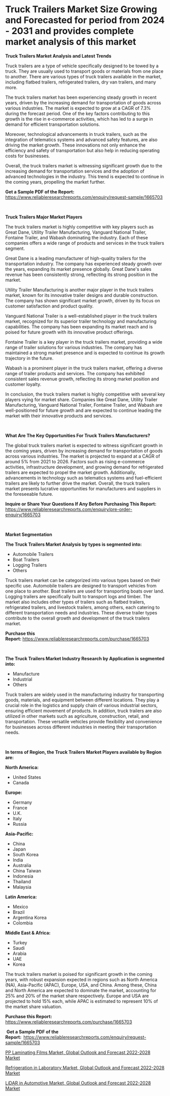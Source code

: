 <p><h1>Truck Trailers Market Size Growing and Forecasted for period from 2024 - 2031 and provides complete market analysis of this market</h1></p><p><strong>Truck Trailers Market Analysis and Latest Trends</strong></p>
<p><p>Truck trailers are a type of vehicle specifically designed to be towed by a truck. They are usually used to transport goods or materials from one place to another. There are various types of truck trailers available in the market, including flatbed trailers, refrigerated trailers, dry van trailers, and many more.</p><p>The truck trailers market has been experiencing steady growth in recent years, driven by the increasing demand for transportation of goods across various industries. The market is expected to grow at a CAGR of 7.3% during the forecast period. One of the key factors contributing to this growth is the rise in e-commerce activities, which has led to a surge in demand for efficient transportation solutions.</p><p>Moreover, technological advancements in truck trailers, such as the integration of telematics systems and advanced safety features, are also driving the market growth. These innovations not only enhance the efficiency and safety of transportation but also help in reducing operating costs for businesses.</p><p>Overall, the truck trailers market is witnessing significant growth due to the increasing demand for transportation services and the adoption of advanced technologies in the industry. This trend is expected to continue in the coming years, propelling the market further.</p></p>
<p><strong>Get a Sample PDF of the Report:&nbsp;</strong> <a href="https://www.reliableresearchreports.com/enquiry/request-sample/1665703">https://www.reliableresearchreports.com/enquiry/request-sample/1665703</a></p>
<p>&nbsp;</p>
<p><strong>Truck Trailers Major Market Players</strong></p>
<p><p>The truck trailers market is highly competitive with key players such as Great Dane, Utility Trailer Manufacturing, Vanguard National Trailer, Fontaine Trailer, and Wabash dominating the industry. Each of these companies offers a wide range of products and services in the truck trailers segment.</p><p>Great Dane is a leading manufacturer of high-quality trailers for the transportation industry. The company has experienced steady growth over the years, expanding its market presence globally. Great Dane's sales revenue has been consistently strong, reflecting its strong position in the market.</p><p>Utility Trailer Manufacturing is another major player in the truck trailers market, known for its innovative trailer designs and durable construction. The company has shown significant market growth, driven by its focus on customer satisfaction and product quality.</p><p>Vanguard National Trailer is a well-established player in the truck trailers market, recognized for its superior trailer technology and manufacturing capabilities. The company has been expanding its market reach and is poised for future growth with its innovative product offerings.</p><p>Fontaine Trailer is a key player in the truck trailers market, providing a wide range of trailer solutions for various industries. The company has maintained a strong market presence and is expected to continue its growth trajectory in the future.</p><p>Wabash is a prominent player in the truck trailers market, offering a diverse range of trailer products and services. The company has exhibited consistent sales revenue growth, reflecting its strong market position and customer loyalty.</p><p>In conclusion, the truck trailers market is highly competitive with several key players vying for market share. Companies like Great Dane, Utility Trailer Manufacturing, Vanguard National Trailer, Fontaine Trailer, and Wabash are well-positioned for future growth and are expected to continue leading the market with their innovative products and services.</p></p>
<p>&nbsp;</p>
<p><strong>What Are The Key Opportunities For Truck Trailers Manufacturers?</strong></p>
<p><p>The global truck trailers market is expected to witness significant growth in the coming years, driven by increasing demand for transportation of goods across various industries. The market is projected to expand at a CAGR of around 5% from 2021 to 2026. Factors such as rising e-commerce activities, infrastructure development, and growing demand for refrigerated trailers are expected to propel the market growth. Additionally, advancements in technology such as telematics systems and fuel-efficient trailers are likely to further drive the market. Overall, the truck trailers market presents lucrative opportunities for manufacturers and suppliers in the foreseeable future.</p></p>
<p><strong>Inquire or Share Your Questions If Any Before Purchasing This Report:</strong> <a href="https://www.reliableresearchreports.com/enquiry/pre-order-enquiry/1665703">https://www.reliableresearchreports.com/enquiry/pre-order-enquiry/1665703</a></p>
<p>&nbsp;</p>
<p><strong>Market Segmentation</strong></p>
<p><strong>The Truck Trailers Market Analysis by types is segmented into:</strong></p>
<p><ul><li>Automobile Trailers</li><li>Boat Trailers</li><li>Logging Trailers</li><li>Others</li></ul></p>
<p><p>Truck trailers market can be categorized into various types based on their specific use. Automobile trailers are designed to transport vehicles from one place to another. Boat trailers are used for transporting boats over land. Logging trailers are specifically built to transport logs and timber. The market also includes other types of trailers such as flatbed trailers, refrigerated trailers, and livestock trailers, among others, each catering to different transportation needs and industries. These diverse trailer types contribute to the overall growth and development of the truck trailers market.</p></p>
<p><strong>Purchase this Report:&nbsp;</strong><a href="https://www.reliableresearchreports.com/purchase/1665703">https://www.reliableresearchreports.com/purchase/1665703</a></p>
<p>&nbsp;</p>
<p><strong>The Truck Trailers Market Industry Research by Application is segmented into:</strong></p>
<p><ul><li>Manufacture</li><li>Industrial</li><li>Others</li></ul></p>
<p><p>Truck trailers are widely used in the manufacturing industry for transporting goods, materials, and equipment between different locations. They play a crucial role in the logistics and supply chain of various industrial sectors, ensuring efficient movement of products. In addition, truck trailers are also utilized in other markets such as agriculture, construction, retail, and transportation. These versatile vehicles provide flexibility and convenience for businesses across different industries in meeting their transportation needs.</p></p>
<p>&nbsp;</p>
<p><strong>In terms of Region, the Truck Trailers Market Players available by Region are:</strong></p>
<p>
    <p> <strong> North America: </strong>
        <ul>
            <li>United States</li>
            <li>Canada</li>
        </ul>
        </p> 
    <p> <strong> Europe: </strong>
        <ul>
            <li>Germany</li>
            <li>France</li>
            <li>U.K.</li>
            <li>Italy</li>
            <li>Russia</li>
        </ul>
        </p> 
    <p> <strong> Asia-Pacific: </strong>
        <ul>
            <li>China</li>
            <li>Japan</li>
            <li>South Korea</li>
            <li>India</li>
            <li>Australia</li>
            <li>China Taiwan</li>
            <li>Indonesia</li>
            <li>Thailand</li>
            <li>Malaysia</li>
        </ul>
        </p> 
    <p> <strong> Latin America: </strong>
        <ul>
            <li>Mexico</li>
            <li>Brazil</li>
            <li>Argentina Korea</li>
            <li>Colombia</li>
        </ul>
        </p> 
    <p> <strong> Middle East & Africa: </strong>
        <ul>
            <li>Turkey</li>
            <li>Saudi</li>
            <li>Arabia</li>
            <li>UAE</li>
            <li>Korea</li>
        </ul>
    </p>
    </p>
<p><p>The truck trailers market is poised for significant growth in the coming years, with robust expansion expected in regions such as North America (NA), Asia-Pacific (APAC), Europe, USA, and China. Among these, China and North America are expected to dominate the market, accounting for 25% and 20% of the market share respectively. Europe and USA are projected to hold 15% each, while APAC is estimated to represent 10% of the market share valuation.</p></p>
<p><strong>Purchase this Report: </strong><a href="https://www.reliableresearchreports.com/purchase/1665703">https://www.reliableresearchreports.com/purchase/1665703</a></p>
<p>&nbsp;<strong>Get a Sample PDF of the Report:&nbsp;&nbsp;</strong><a href="https://www.reliableresearchreports.com/enquiry/request-sample/1665703">https://www.reliableresearchreports.com/enquiry/request-sample/1665703</a></p>
<p><strong></strong></p>
<p><p><a href="https://view.publitas.com/reportprime-1/pp-laminating-films-market-global-outlook-and-forecast-2022-2028-market-size-market-share-and-global-market-analysis-report-2023-2030/">PP Laminating Films Market, Global Outlook and Forecast 2022-2028 Market</a></p><p><a href="https://view.publitas.com/reportprime-1/refrigeration-in-laboratory-market-global-outlook-and-forecast-2022-2028-market-share-market-new-trends-analysis-report-by-type-by-application-by-end-use-by-region-and-segment-forecasts-2023-2030/">Refrigeration in Laboratory Market, Global Outlook and Forecast 2022-2028 Market</a></p><p><a href="https://view.publitas.com/reportprime-1/lidar-in-automotive-market-global-outlook-and-forecast-2022-2028-market-size-share-trends-analysis-report-by-application-regional-outlook-competitive-strategies-and-segment-forecasts-2023-2030/">LiDAR in Automotive Market, Global Outlook and Forecast 2022-2028 Market</a></p></p>